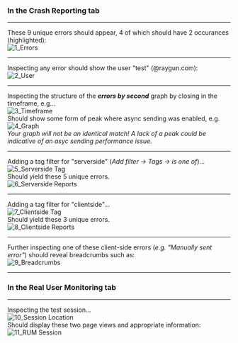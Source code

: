 ### In the Crash Reporting tab

---

These 9 unique errors should appear, 4 of which should have 2 occurances (highlighted):\
![1_Errors](https://user-images.githubusercontent.com/57383574/213059443-22d8d484-a6cc-49b7-8044-f88f5f03c026.png)

---

Inspecting any error should show the user "test" (@raygun.com):\
![2_User](https://user-images.githubusercontent.com/57383574/213059599-0894f523-c79e-4535-ac5f-ca6f5f763695.png)

---

Inspecting the structure of the ***errors by second*** graph by closing in the timeframe, e.g...\
![3_Timeframe](https://user-images.githubusercontent.com/57383574/213059705-2173ba81-cb71-483b-98ef-24720addedbd.png)\
Should show some form of peak where async sending was enabled, e.g.\
![4_Graph](https://user-images.githubusercontent.com/57383574/213059940-11c8855a-cf61-43f6-ae8d-18168f9924e1.png)\
*Your graph will not be an identical match! A lack of a peak could be indicative of an asyc sending performance issue.*

---

Adding a tag filter for "serverside" (*Add filter &rarr; Tags &rarr; is one of*)...\
![5_Serverside Tag](https://user-images.githubusercontent.com/57383574/213060158-c3c9b1e4-b1f1-4b8b-8da5-2d2d5bc9a759.png)\
Should yield these 5 unique errors.\
![6_Serverside Reports](https://user-images.githubusercontent.com/57383574/213060399-19c92796-c2ce-4c8b-a83f-4c715f3ba192.png)

---

Adding a tag filter for "clientside"...\
![7_Clientside Tag](https://user-images.githubusercontent.com/57383574/213060437-eccf4885-e25e-424f-8183-62fd4e85b71b.png)\
Should yield these 3 unique errors.\
![8_Clientside Reports](https://user-images.githubusercontent.com/57383574/213060508-fc70d72b-5867-4d4d-bd0e-ca09891e247b.png)

---

Further inspecting one of these client-side errors (*e.g. "Manually sent error"*) should reveal breadcrumbs such as:\
![9_Breadcrumbs](https://user-images.githubusercontent.com/57383574/213060740-d9d5169a-d874-42a6-989c-44dfa359b460.png)

---

### In the Real User Monitoring tab

---

Inspecting the test session...\
![10_Session Location](https://user-images.githubusercontent.com/57383574/213060783-e6a013b1-f1fc-4369-97f1-bbe41e761034.png)\
Should display these two page views and appropriate information:\
![11_RUM Session](https://user-images.githubusercontent.com/57383574/213060966-e90f8e0e-f0c1-41ea-ba8d-a707cd644ee9.png)
